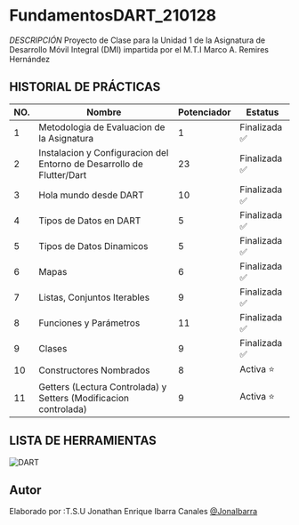 # FundamentosDART_210128


*DESCRIPCIÓN*
Proyecto de Clase para la Unidad 1 de la Asignatura de Desarrollo Móvil Integral (DMI) impartida por el M.T.I Marco A. Remires Hernández

## HISTORIAL DE PRÁCTICAS

|NO. |Nombre| Potenciador| Estatus|
|--|--|--|--|
|1|Metodologia de Evaluacion de la Asignatura |1| Finalizada ✅|
|2|Instalacion y Configuracion del Entorno de Desarrollo de Flutter/Dart|23|Finalizada ✅|
|3|Hola mundo desde DART|10|Finalizada ✅|
|4|Tipos de Datos en DART|5|Finalizada ✅|
|5|Tipos de Datos Dinamicos|5|Finalizada ✅|
|6|Mapas|6|Finalizada ✅|
|7|Listas, Conjuntos Iterables|9|Finalizada ✅|
|8|Funciones y Parámetros|11|Finalizada ✅|
|9|Clases|9|Finalizada ✅|
|10|Constructores Nombrados|8| Activa ⭐|
|11|Getters (Lectura Controlada) y Setters (Modificacion controlada)|9| Activa ⭐|

## LISTA DE HERRAMIENTAS
![DART](https://img.shields.io/badge/Dart-0175C2?style=for-the-badge&logo=dart&logoColor=white)


## Autor
Elaborado por :T.S.U Jonathan Enrique Ibarra Canales [@JonaIbarra]()
